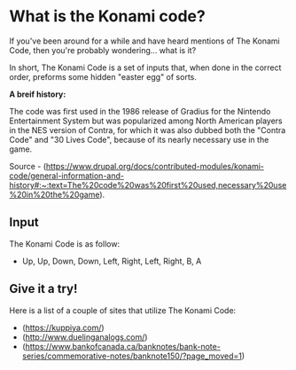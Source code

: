 # What is the Konami code?

If you've been around for a while and have heard mentions of The Konami Code, then you're probably wondering... what is it?

In short, The Konami Code is a set of inputs that, when done in the correct order, preforms some hidden "easter egg" of sorts. 

**A breif history:**

The code was first used in the 1986 release of Gradius for the Nintendo Entertainment System but was popularized among North American players in the NES version of Contra, for which it was also dubbed both the "Contra Code" and "30 Lives Code", because of its nearly necessary use in the game.

Source - (https://www.drupal.org/docs/contributed-modules/konami-code/general-information-and-history#:~:text=The%20code%20was%20first%20used,necessary%20use%20in%20the%20game).

## Input

The Konami Code is as follow:

- Up, Up, Down, Down, Left, Right, Left, Right, B, A

## Give it a try!

Here is a list of a couple of sites that utilize The Konami Code:

- (https://kuppiya.com/)
- (http://www.duelinganalogs.com/)
- (https://www.bankofcanada.ca/banknotes/bank-note-series/commemorative-notes/banknote150/?page_moved=1)

